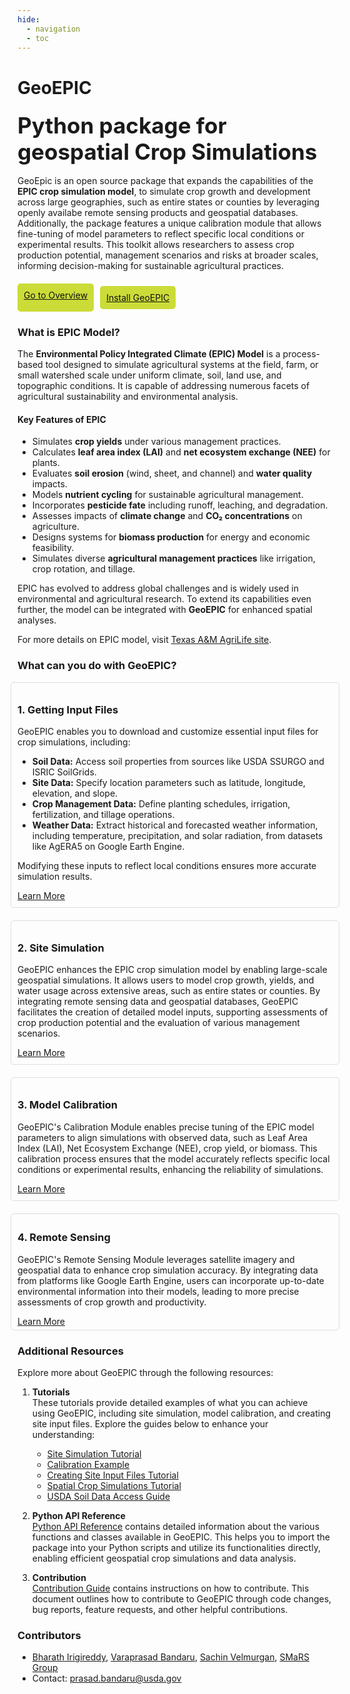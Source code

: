 ```yaml
---
hide:
  - navigation
  - toc
---
```


# GeoEPIC

### <strong style="font-size:35px;">Python package for geospatial Crop Simulations</strong>
<!-- <img src="./assets/Yield_MD.png" alt="Maryland_Yield" width="60%"/>  -->
<p>GeoEpic is an open source package that expands the capabilities of the <strong>EPIC crop simulation model</strong>, to simulate crop growth and development across large geographies, such as entire states or counties by leveraging openly availabe remote sensing products and geospatial databases. Additionally, the package features a unique calibration module that allows fine-tuning of model parameters to reflect specific local conditions or experimental results. This toolkit allows researchers to assess crop production potential, management scenarios and risks at broader scales, informing decision-making for sustainable agricultural practices.</p>

<div style="display: flex; justify-content: flex-start; gap:10px; margin: 20px 0;">
  <a href="/geo_epic_win/getting_started/overview" class="md-button md-button--primary" style="background-color:rgb(203, 220, 56); color: #111; border-radius: 5px; padding: 10px;">Go to Overview</a>

  <a href="/geo_epic_win/getting_started/installation" class="md-button md-button--primary" style="background-color:rgb(203, 220, 56); color: #111; border-radius: 5px; padding: 10px;">Install GeoEPIC</a>
</div>

### **What is EPIC Model?**

The **Environmental Policy Integrated Climate (EPIC) Model** is a process-based tool designed to simulate agricultural systems at the field, farm, or small watershed scale under uniform climate, soil, land use, and topographic conditions. It is capable of addressing numerous facets of agricultural sustainability and environmental analysis.

#### **Key Features of EPIC**
- Simulates **crop yields** under various management practices.
- Calculates **leaf area index (LAI)** and **net ecosystem exchange (NEE)** for plants.
- Evaluates **soil erosion** (wind, sheet, and channel) and **water quality** impacts.
- Models **nutrient cycling** for sustainable agricultural management.
- Incorporates **pesticide fate** including runoff, leaching, and degradation.
- Assesses impacts of **climate change** and **CO₂ concentrations** on agriculture.
- Designs systems for **biomass production** for energy and economic feasibility.
- Simulates diverse **agricultural management practices** like irrigation, crop rotation, and tillage.

EPIC has evolved to address global challenges and is widely used in environmental and agricultural research. To extend its capabilities even further, the model can be integrated with **GeoEPIC** for enhanced spatial analyses.

For more details on EPIC model, visit [Texas A&M AgriLife site](https://epicapex.tamu.edu/about/epic/).

### <strong>What can you do with GeoEPIC?</strong>


<div style="display: flex; flex-direction: column; gap: 20px; align-items: center; width: 100%;">

  <div style="width: 100%; border: 1px solid #ddd; border-radius: 5px; padding: 10px;">
    <h3><strong>1. Getting Input Files</strong></h3>
    <p>GeoEPIC enables you to download and customize essential input files for crop simulations, including:</p>
    <ul>
      <li><strong>Soil Data:</strong> Access soil properties from sources like USDA SSURGO and ISRIC SoilGrids.</li>
      <li><strong>Site Data:</strong> Specify location parameters such as latitude, longitude, elevation, and slope.</li>
      <li><strong>Crop Management Data:</strong> Define planting schedules, irrigation, fertilization, and tillage operations.</li>
      <li><strong>Weather Data:</strong> Extract historical and forecasted weather information, including temperature, precipitation, and solar radiation, from datasets like AgERA5 on Google Earth Engine.</li>
    </ul>
    <p>Modifying these inputs to reflect local conditions ensures more accurate simulation results.</p>
    <a href="/geo_epic_win/getting_started/weather" class="button-primary">Learn More</a>
  </div>

  <div style="width: 100%; border: 1px solid #ddd; border-radius: 5px; padding: 10px;">
    <h3><strong>2. Site Simulation</strong></h3>
    <p>GeoEPIC enhances the EPIC crop simulation model by enabling large-scale geospatial simulations. It allows users to model crop growth, yields, and water usage across extensive areas, such as entire states or counties. By integrating remote sensing data and geospatial databases, GeoEPIC facilitates the creation of detailed model inputs, supporting assessments of crop production potential and the evaluation of various management scenarios.</p>
    <a href="/geo_epic_win/getting_started/calibration" class="button-primary">Learn More</a>
  </div>

  <div style="width: 100%; border: 1px solid #ddd; border-radius: 5px; padding: 10px;">
    <h3><strong>3. Model Calibration</strong></h3>
    <p>GeoEPIC's Calibration Module enables precise tuning of the EPIC model parameters to align simulations with observed data, such as Leaf Area Index (LAI), Net Ecosystem Exchange (NEE), crop yield, or biomass. This calibration process ensures that the model accurately reflects specific local conditions or experimental results, enhancing the reliability of simulations.</p>
    <a href="/geo_epic_win/getting_started/simulation" class="button-primary">Learn More</a>
  </div>

  <div style="width: 100%; border: 1px solid #ddd; border-radius: 5px; padding: 5px 10px;">
    <h3><strong>4. Remote Sensing</strong></h3>
    <p>GeoEPIC's Remote Sensing Module leverages satellite imagery and geospatial data to enhance crop simulation accuracy. By integrating data from platforms like Google Earth Engine, users can incorporate up-to-date environmental information into their models, leading to more precise assessments of crop growth and productivity.</p>
    <a href="/geo_epic_win/getting_started/gee" class="button-primary">Learn More</a>
  </div>

</div>

### **Additional Resources**

Explore more about GeoEPIC through the following resources:

1. **Tutorials**  
  These tutorials provide detailed examples of what you can achieve using GeoEPIC, including site simulation, model calibration, and creating site input files. Explore the guides below to enhance your understanding:

    - [Site Simulation Tutorial](site_simulation_tutorial_link)
    - [Calibration Example](calibration_example_link)
    - [Creating Site Input Files Tutorial](creating_site_input_files_link)
    - [Spatial Crop Simulations Tutorial](spatial_crop_simulations_link)
    - [USDA Soil Data Access Guide](usda_soil_data_access_link)

2. **Python API Reference**  
  [Python API Reference](python_api_reference_link) contains detailed information about the various functions and classes available in GeoEPIC. This helps you to import the package into your Python scripts and utilize its functionalities directly, enabling efficient geospatial crop simulations and data analysis.  

3. **Contribution**  
  [Contribution Guide](contribution_guide_link) contains instructions on how to contribute. This document outlines how to contribute to GeoEPIC through code changes, bug reports, feature requests, and other helpful contributions.


### <strong>Contributors</strong> 

- [Bharath Irigireddy](https://github.com/Bharath2), [Varaprasad Bandaru](https://www.ars.usda.gov/pacific-west-area/maricopa-arizona/us-arid-land-agricultural-research-center/plant-physiology-and-genetics-research/people/prasad-bandaru/), [Sachin Velmurgan](https://github.com/SachinVel), [SMaRS Group](https://www.smarsgroup.org/)
- Contact: prasad.bandaru@usda.gov

<style>
.md-content__inner h1{
    width:0px;
    height:0px;
    overflow: hidden;
}
.md-content{
  padding: 0px 50px;
}
</style>
